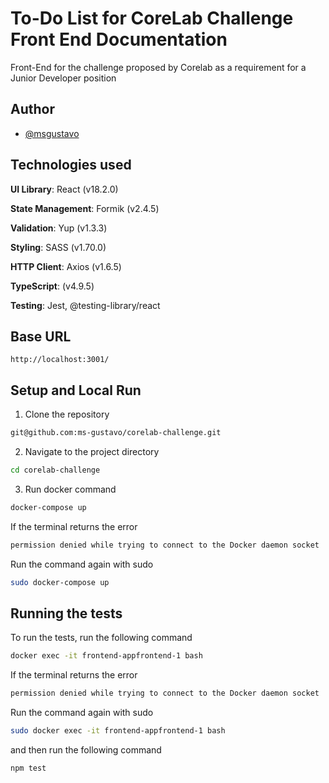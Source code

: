 # To-Do List for CoreLab Challenge Front End Documentation

Front-End for the challenge proposed by Corelab as a requirement for a Junior Developer position

## Author

- [@msgustavo](https://github.com/ms-gustavo)

## Technologies used

**UI Library**: React (v18.2.0)

**State Management**: Formik (v2.4.5)

**Validation**: Yup (v1.3.3)

**Styling**: SASS (v1.70.0)

**HTTP Client**: Axios (v1.6.5)

**TypeScript**: (v4.9.5)

**Testing**: Jest, @testing-library/react

## Base URL

`http://localhost:3001/`

## Setup and Local Run

1. Clone the repository

```bash
git@github.com:ms-gustavo/corelab-challenge.git
```

2. Navigate to the project directory

```bash
cd corelab-challenge
```

3. Run docker command

```bash
docker-compose up
```
If the terminal returns the error

```bash
permission denied while trying to connect to the Docker daemon socket
```

Run the command again with sudo

```bash
sudo docker-compose up
```

## Running the tests

To run the tests, run the following command

```bash
docker exec -it frontend-appfrontend-1 bash
```

If the terminal returns the error

```bash
permission denied while trying to connect to the Docker daemon socket
```

Run the command again with sudo

```bash
sudo docker exec -it frontend-appfrontend-1 bash
```

and then run the following command

```bash
npm test
```
